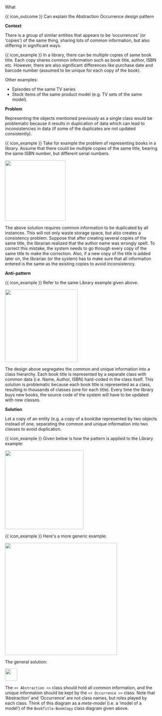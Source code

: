 <span id="title">What</span>

<span id="prereqs"></span>

<span id="outcomes">{{ icon_outcome }} Can explain the Abstraction Occurrence design pattern</span>

<div id="body">

**Context**

There is a group of similar entities that appears to be ‘occurrences’ (or ‘copies’) of the same thing, sharing lots of common information, but also differing in significant ways.

<box>

{{ icon_example }} In a library, there can be multiple copies of same book title. Each copy shares common information such as book title, author, ISBN etc. However, there are also significant differences like purchase date and barcode number (assumed to be unique for each copy of the book).

Other examples:

* Episodes of the same TV series
* Stock items of the same product model (e.g. TV sets of the same model).

</box>

**Problem**

Representing the objects mentioned previously as a single class would be problematic because it results in duplication of data which can lead to inconsistencies in data (if some of the duplicates are not updated consistently).

<box>

{{ icon_example }} Take for example the problem of representing books in a library. Assume that there could be multiple copies of the same title, bearing the same ISBN number, but different serial numbers.

<img src="{{baseUrl}}/designPatterns/abstractionOccurrence/what/images/book.png" height="200" />
<p/>

The above solution requires common information to be duplicated by all instances. This will not only waste storage space, but also creates a consistency problem. Suppose that after creating several copies of the same title, the librarian realized that the author name was wrongly spelt. To correct this mistake, the system needs to go through every copy of the same title to make the correction. Also, if a new copy of the title is added later on, the librarian (or the system) has to make sure that all information entered is the same as the existing copies to avoid inconsistency.

</box>

**Anti-pattern**



<box>

{{ icon_example }} Refer to the same Library example given above.

<img src="{{baseUrl}}/designPatterns/abstractionOccurrence/what/images/bookFriends.png" height="240" />
<p/>

The design above segregates the common and unique information into a class hierarchy. Each book title is represented by a separate class with common data (i.e. Name, Author, ISBN) hard-coded in the class itself. This solution is problematic because each book title is represented as a class, resulting in thousands of classes (one for each title). Every time the library buys new books, the source code of the system will have to be updated with new classes.

</box>

**Solution**

Let a copy of an entity (e.g. a copy of a book)be represented by two objects instead of one, separating the common and unique information into two classes to avoid duplication.

<box>

{{ icon_example }} Given below is how the pattern is applied to the Library example:

<img src="{{baseUrl}}/designPatterns/abstractionOccurrence/what/images/bookTitleBookCopy.png" height="260" />
<p/>

{{ icon_example }} Here's a more generic example:

<img src="{{baseUrl}}/designPatterns/abstractionOccurrence/what/images/beforeAfter.png" height="370" />
<p/>

</box>

The general solution:

<img src="{{baseUrl}}/designPatterns/abstractionOccurrence/what/images/abstractionOccurrence.png" height="40" />
<p/>

The `<< Abstraction >>` class should hold all common information, and the unique information should be kept by the `<< Occurrence >>` class. Note that ‘Abstraction’ and ‘Occurrence’ are not class names, but roles played by each class. Think of this diagram as a _meta-model_ (i.e. a ‘model of a model’) of the `BookTitle-BookCopy` class diagram given above.

</div>

<div id="extras">

<include src="exercises.md" />

</div>